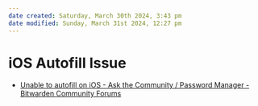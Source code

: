 ```yaml
---
date created: Saturday, March 30th 2024, 3:43 pm
date modified: Sunday, March 31st 2024, 12:27 pm
---
```


# iOS Autofill Issue
- [Unable to autofill on iOS - Ask the Community / Password Manager - Bitwarden Community Forums](https://community.bitwarden.com/t/unable-to-autofill-on-ios/51041/7)

# 